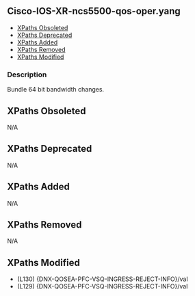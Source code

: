 ## Cisco-IOS-XR-ncs5500-qos-oper.yang

- [XPaths Obsoleted](#xpaths-obsoleted)
- [XPaths Deprecated](#xpaths-deprecated)
- [XPaths Added](#xpaths-added)
- [XPaths Removed](#xpaths-removed)
- [XPaths Modified](#xpaths-modified)

### Description

Bundle 64 bit bandwidth changes.

## XPaths Obsoleted

N/A

## XPaths Deprecated

N/A

## XPaths Added

N/A

## XPaths Removed

N/A

## XPaths Modified

- (L130)	{DNX-QOSEA-PFC-VSQ-INGRESS-REJECT-INFO}/val
- (L129)	{DNX-QOSEA-PFC-VSQ-INGRESS-REJECT-INFO}/val

